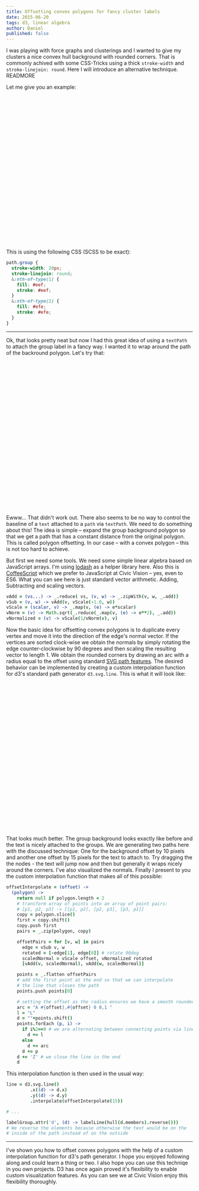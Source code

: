 ```yaml
---
title: Offsetting convex polygons for fancy cluster labels
date: 2015-06-20
tags: d3, linear algebra
author: Daniel
published: false
---
```

<link rel='stylesheet' href="convex-polygon-offset/style.css"></link>

I was playing with force graphs and clusterings and I wanted to give my clusters a nice convex hull background with rounded corners.
That is commonly achived with some CSS-Tricks using a thick `stroke-width` and `stroke-linejoin: round`. Here I will introduce
an alternative technique.
READMORE

Let me give you an example:

<svg id='one' width=400 height=400></svg>

This is using the following CSS (SCSS to be exact):

```scss
path.group {
  stroke-width: 20px;
  stroke-linejoin: round;
  &:nth-of-type(1) {
    fill: #eef;
    stroke: #eef;
  }
  &:nth-of-type(2) {
    fill: #efe;
    stroke: #efe;
  }
}
```
<hr/>

Ok, that looks pretty neat but now I had this great idea of using a `textPath` to attach the group label in a fancy way. I wanted it to wrap around the path of the backround polygon. Let's try that:

<svg id='two' width=400 height=400></svg>

Ewww... That didn't work out. There also seems to be no way to control the baseline of a `text` attached to a `path` via `textPath`. We need to do something about this! The idea is simple – expand the group background polygon so that we get a path that has a constant distance from the original polygon. This is called polygon offsetting. In our case – with a convex polygon – this is not too hard to achieve.

But first we need some tools. We need some simple linear algebra based on JavaScript arrays. I'm using [lodash](https://lodash.com/) as a helper library here. Also this is [CoffeeScript](http://coffeescript.org/) which we prefer to JavaScript at Civic Vision – yes, even to ES6. What you can see here is just standard vector arithmetic. Adding, Subtracting and scaling vectors.

```coffeescript
vAdd = (vs...) -> _.reduce( vs, (v, w) -> _.zipWith(v, w, _.add))
vSub = (v, w) -> vAdd(v, vScale(-1.0, w))
vScale = (scalar, v) -> _.map(v, (e) -> e*scalar)
vNorm = (v) -> Math.sqrt(_.reduce(_.map(v, (e) -> e**2), _.add))
vNormalized = (v) -> vScale(1/vNorm(v), v)
```

Now the basic idea for offsetting convex polygons is to duplicate every vertex and move it into the direction of the edge's normal vector. If the vertices are sorted clock-wise we obtain the normals by simply rotating the edge counter-clockwise by 90 degrees and then scaling the resulting vector to length 1. We obtain the rounded corners by drawing an arc with a radius equal to the offset using standard [SVG path features](http://www.w3.org/TR/SVG/paths.html#PathDataEllipticalArcCommands). The desired behavior can be implemented by creating a custom interpolation function for d3's standard path generator `d3.svg.line`. This is what it will look like:

<svg id='three' width=400 height=400>
  <defs>
    <marker viewBox="-5 -5 10 10" markerHeight="3" markerWidth="3" refX="0" refY="0" orient="auto" id="marker">
      <path d="M 0,0 m -5,-5 L 5,0 L -5,5 Z" fill='#F00'/>
    </marker>
  </defs>
</svg>

That looks much better. The group background looks exactly like before and the text is nicely attached to the groups. We are generating two paths here with the discussed technique: One for the background offset by 10 pixels and another one offset by 15 pixels for the text to attach to. Try dragging the the nodes - the text will jump now and then but generally it wraps nicely around the corners. I've also visualized the normals. Finally I present to you the custom interpolation function that makes all of this possible:

```coffeescript
offsetInterpolate = (offset) ->
  (polygon) ->
    return null if polygon.length < 2
    # transform array of points into an array of point pairs:
    # [p1, p2, p3] -> [[p1, p2], [p2, p3], [p3, p1]]
    copy = polygon.slice()
    first = copy.shift()
    copy.push first
    pairs = _.zip(polygon, copy)

    offsetPairs = for [v, w] in pairs
      edge = vSub v, w
      rotated = [-edge[1], edge[0]] # rotate 90deg
      scaledNormal = vScale offset, vNormalized rotated
      [vAdd(v, scaledNormal), vAdd(w, scaledNormal)]

    points = _.flatten offsetPairs
    # add the first point at the end so that we can interpolate
    # the line that closes the path
    points.push points[0]

    # setting the offset as the radius ensures we have a smooth rounded corner
    arc = "A #{offset},#{offset} 0 0,1 "
    l = "L"
    d = ""+points.shift()
    points.forEach (p, i) ->
      if i%2==0 # we are alternating between connecting points via line and via circle arc
        d += l
      else
        d += arc
      d += p
    d += 'Z' # we close the line in the end
    d
```

This interpolation function is then used in the usual way:

```coffeescript
line = d3.svg.line()
         .x((d) -> d.x)
         .y((d) -> d.y)
         .interpolate(offsetInterpolate(15))

# ...

labelGroup.attr('d', (d) -> labelLine(hull(d.members).reverse()))
# We reverse the elements because otherwise the text would be on the
# inside of the path instead of on the outside
```

<hr/>

I've shown you how to offset convex polygons with the help of a custom interpolation function for d3's path generator.
I hope you enjoyed following along and could learn a thing or two. I also hope you can use this techniqe in you own projects.
D3 has once again proved it's flexibility to enable custom visualization features. As you can see we at Civic Vision enjoy this flexibility
thoroughly.

<script src="//cdnjs.cloudflare.com/ajax/libs/d3/3.5.5/d3.js"></script>
<script src="//cdnjs.cloudflare.com/ajax/libs/lodash.js/3.9.3/lodash.js"></script>
<script src="convex-polygon-offset/script.js"></script>
